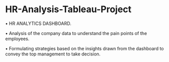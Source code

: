 # HR-Analysis-Tableau-Project

• HR ANALYTICS DASHBOARD.

• Analysis of the company data to understand the pain points of the employees.

• Formulating strategies based on the insights drawn from the dashboard to
convey the top management to take decision.
